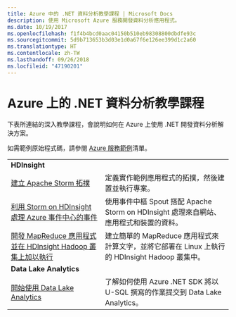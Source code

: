 ```yaml
---
title: Azure 中的 .NET 資料分析教學課程 | Microsoft Docs
description: 使用 Microsoft Azure 服務開發資料分析應用程式。
ms.date: 10/19/2017
ms.openlocfilehash: f1f4b4bcd0aac04150b510eb98308800dbdfe93c
ms.sourcegitcommit: 5d9b713653b3d03e1d0a67f6e126ee399d1c2a60
ms.translationtype: HT
ms.contentlocale: zh-TW
ms.lasthandoff: 09/26/2018
ms.locfileid: "47190201"
---
```

# <a name="data-analytics-tutorials-with-net-on-azure"></a>Azure 上的 .NET 資料分析教學課程

下表所連結的深入教學課程，會說明如何在 Azure 上使用 .NET 開發資料分析解決方案。 

如需範例原始程式碼，請參閱 [Azure 服務範例](https://azure.microsoft.com/resources/samples/?platform=dotnet)清單。

| | |
|---|---|
| **HDInsight** | |
| [建立 Apache Storm 拓撲][1] | 定義實作範例應用程式的拓撲，然後建置並執行專案。 | 
| [利用 Storm on HDInsight 處理 Azure 事件中心的事件][2] | 使用事件中樞 Spout 搭配 Apache Storm on HDInsight 處理來自網站、應用程式和裝置的資料。
| [開發 MapReduce 應用程式並在 HDInsight Hadoop 叢集上加以執行][3] | 建立簡單的 MapReduce 應用程式來計算文字，並將它部署在 Linux 上執行的 HDInsight Hadoop 叢集中。 |
| **Data Lake Analytics** | |
| [開始使用 Data Lake Analytics][4] | 了解如何使用 Azure .NET SDK 將以 U-SQL 撰寫的作業提交到 Data Lake Analytics。|


[1]: /azure/hdinsight/hdinsight-storm-develop-csharp-event-hub-topology
[2]: /azure/hdinsight/hdinsight-storm-develop-csharp-visual-studio-topology
[3]: /azure/hdinsight/hdinsight-hadoop-dotnet-csharp-mapreduce-streaming
[4]: /azure/data-lake-analytics/data-lake-analytics-get-started-net-sdk